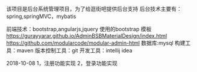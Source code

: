 该项目是后台系统管理项目，为了给逛街吧提供后台支持
后台技术主要有：spring,springMVC，mybatis

前端技术：bootstrap,angularjs,jquery
使用的bootstrap 模板
https://gurayyarar.github.io/AdminBSBMaterialDesign/index.html
https://github.com/modularcode/modular-admin-html
数据库:mysql
构建工具：maven
版本控制工具：git
开发工具：intellij idea


2018-10-08
1，注册功能实现
2，登录功能实现